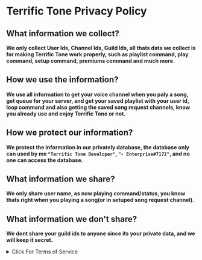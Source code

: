 # Terrific Tone Privacy Policy

## What information we collect?
<b>We only collect User Ids, Channel Ids, Guild Ids, all thats data we collect is for making Terrific Tone work properly, such as playlist command, play command, setup command, premiums command and much more.</b>

## How we use the information?
<b>We use all information to get your voice channel when you paly a song, get queue for your server, and get your saved playlist with your user id, loop command and also getting the saved song request channels, know you already use and enjoy Terrific Tone or not.</b>

## How we protect our information?
<b>We protect the information in our privately database, the database only can used by me `"Terrific Tone Developer"`, `"- Enterprise#7172"`, and no one can access the database.</b>

## What information we share?
<b>We only share user name, as now playing command/status, you know thats right when you playing a song(or in setuped song request channel).</b>

## What information we don't share?
<b>We dont share your guild ids to anyone since its your private data, and we will keep it secret.</b>

<details><summary>Click For Terms of Service</summary>
<p>

## Terrific Tone Terms of Service

- Here is [Terms of Service](https://github.com/Enterprise-ir/Terrific-Tone-TOS/blob/main/Terms%20of%20Service.md)
</p>
</details>

